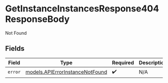 # GetInstanceInstancesResponse404ResponseBody

Not Found


## Fields

| Field                                                                    | Type                                                                     | Required                                                                 | Description                                                              |
| ------------------------------------------------------------------------ | ------------------------------------------------------------------------ | ------------------------------------------------------------------------ | ------------------------------------------------------------------------ |
| `error`                                                                  | [models.APIErrorInstanceNotFound](../models/apierrorinstancenotfound.md) | :heavy_check_mark:                                                       | N/A                                                                      |